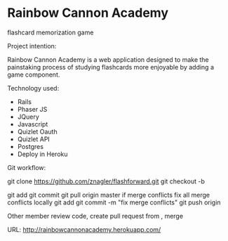 Rainbow Cannon Academy
============

flashcard memorization game

Project intention:

Rainbow Cannon Academy is a web application designed to make the painstaking process of studying flashcards more enjoyable by adding a game component.

Technology used:
- Rails
- Phaser JS
- JQuery
- Javascript
- Quizlet Oauth
- Quizlet API
- Postgres
- Deploy in Heroku

Git workflow:

git clone https://github.com/znagler/flashforward.git
git checkout -b <branch-name>

git add
git commit
git pull origin master
  if merge conflicts
    fix all merge conflicts locally
    git add
    git commit -m "fix merge conflicts"
git push origin <branch-name>

Other member review code, create pull request from <branch-name>, merge

URL: http://rainbowcannonacademy.herokuapp.com/


